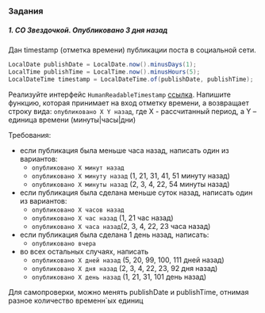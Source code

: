 ### Задания
##### 1. СО Звездочкой. Опубликовано 3 дня назад
Дан timestamp (отметка времени) публикации поста в социальной сети.
```java
LocalDate publishDate = LocalDate.now().minusDays(1);
LocalTime publishTime = LocalTime.now().minusHours(5);
LocalDateTime timestamp = LocalDateTime.of(publishDate, publishTime);
```
Реализуйте интерфейс `HumanReadableTimestamp` [ссылка](https://github.com/EreminD/course-27.12/blob/main/src/main/java/ru/inno/course/basics/date/HumanReadableTimestamp.java). Напишите функцию, которая принимает на вход отметку времени, а возвращает строку вида:
``опубликовано X Y назад``, где X - рассчитанный период, а Y – единица времени (минуты|часы|дни)

Требования:
- если публикация была меньше часа назад, написать один из вариантов:
  - ``опубликовано X минут назад`` 
  - ``опубликовано X минуту назад`` (1, 21, 31, 41, 51 минуту назад)
  - ``опубликовано X минуты назад`` (2, 3, 4, 22, 54 минуты назад)
- если публикация была сделана меньше суток назад, написать один из вариантов:
  - ``опубликовано X часов назад``
  - ``опубликовано X час назад`` (1, 21 час назад)
  - ``опубликовано X часа назад``(2, 3, 4, 22, 23 часа назад) 
- если публикация была сделана 1 день назад, написать:
  - ``опубликовано вчера``
- во всех остальных случаях, написать
  - ``опубликовано X дней назад`` (5, 20, 99, 100, 111 дней назад)
  - ``опубликовано X дня назад`` (2, 3, 4, 22, 23, 92 дня назад)
  - ``опубликовано X день назад`` (1, 21, 31, 101 день назад)

Для самопроверки, можно менять publishDate и publishTime, отнимая разное количество временн`ых единиц